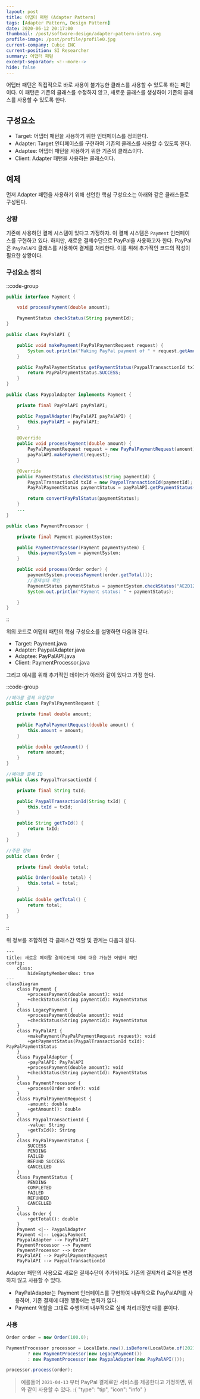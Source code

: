 ```yaml
---
layout: post
title: 어댑터 패턴 (Adapter Pattern)
tags: [Adapter Pattern, Design Pattern]
date: 2020-06-12 20:17:00
thumbnail: /post/software-design/adapter-pattern-intro.svg
profile-image: /post/profile/profile0.jpg
current-company: Cubic INC
current-position: SI Researcher
summary: 어댑터 패턴
excerpt-separator: <!--more-->
hide: false
---
```

어댑터 패턴은 직접적으로 바로 사용이 불가능한 클래스를 사용할 수 있도록 하는 패턴이다.
이 패턴은 기존의 클래스를 수정하지 않고, 새로운 클래스를 생성하여 기존의 클래스를 사용할 수 있도록 한다.
<!--more-->
## 구성요소

- Target: 어댑터 패턴을 사용하기 위한 인터페이스를 정의한다.
- Adapter: Target 인터페이스를 구현하여 기존의 클래스를 사용할 수 있도록 한다.
- Adaptee: 어댑터 패턴을 사용하기 위한 기존의 클래스이다.
- Client: Adapter 패턴을 사용하는 클래스이다.

## 예제

먼저 Adapter 패턴을 사용하기 위해 선언한 핵심 구성요소는 아래와 같은 클래스들로 구성된다.

### 상황

기존에 사용하던 결제 시스템이 있다고 가정하자. 이 결제 시스템은 `Payment` 인터페이스를 구현하고 있다.
하지만, 새로운 결제수단으로 PayPal을 사용하고자 한다. PayPal은 `PayPalAPI` 클래스를 사용하여 결제를 처리한다.
이를 위해 추가적인 코드의 작성이 필요한 상황이다.


### 구성요소 정의 

::code-group

```Payment.java
public interface Payment {

    void processPayment(double amount);

    PaymentStatus checkStatus(String paymentId);
}

```
```PayPalAPI.java
public class PayPalAPI {

    public void makePayment(PayPalPaymentRequest request) {
        System.out.println("Making PayPal payment of " + request.getAmount());
    }

    public PayPalPaymentStatus getPaymentStatus(PaypalTransactionId txId) {
        return PayPalPaymentStatus.SUCCESS;
    }
}
```
```PayPalAdapter.java
public class PaypalAdapter implements Payment {

    private final PayPalAPI payPalAPI;

    public PaypalAdapter(PayPalAPI payPalAPI) {
        this.payPalAPI = payPalAPI;
    }

    @Override
    public void processPayment(double amount) {
        PayPalPaymentRequest request = new PayPalPaymentRequest(amount);
        payPalAPI.makePayment(request);
    }

    @Override
    public PaymentStatus checkStatus(String paymentId) {
        PaypalTransactionId txId = new PaypalTransactionId(paymentId);
        PayPalPaymentStatus paymentStatus = payPalAPI.getPaymentStatus(txId);

        return convertPayPalStatus(paymentStatus);
    }
    ...
}
```
```PaymentProcessor.java
public class PaymentProcessor {

    private final Payment paymentSystem;

    public PaymentProcessor(Payment paymentSystem) {
        this.paymentSystem = paymentSystem;
    }

    public void process(Order order) {
        paymentSystem.processPayment(order.getTotal());
        //결제상태 확인
        PaymentStatus paymentStatus = paymentSystem.checkStatus("AE2D123-12");
        System.out.println("Payment status: " + paymentStatus);

    }
}
```

::

위의 코드로 어댑터 패턴의 핵심 구성요소를 설명하면 다음과 같다.

* Target: Payment.java
* Adapter: PaypalAdapter.java
* Adaptee: PayPalAPI.java
* Client: PaymentProcessor.java

그리고 예시를 위해 추가적인 데이터가 아래와 같이 있다고 가정 한다.

::code-group
```PayPalPaymentRequest.java
//페이팔 결제 요청정보
public class PayPalPaymentRequest {

    private final double amount;

    public PayPalPaymentRequest(double amount) {
        this.amount = amount;
    }

    public double getAmount() {
        return amount;
    }
}
```

```PaypalTransactionId.java
//페이팔 결제 ID
public class PaypalTransactionId {

    private final String txId;

    public PaypalTransactionId(String txId) {
        this.txId = txId;
    }

    public String getTxId() {
        return txId;
    }
}
```

```Order.java
//주문 정보
public class Order {

    private final double total;

    public Order(double total) {
        this.total = total;
    }

    public double getTotal() {
        return total;
    }
}
```
::

위 정보를 조합하면 각 클래스간 역할 및 관계는 다음과 같다.

```mermaid
---
title: 새로운 페이팔 결제수단에 대해 대응 가능한 어댑터 패턴
config:
    class:
        hideEmptyMembersBox: true
---
classDiagram
    class Payment {
        +processPayment(double amount): void
        +checkStatus(String paymentId): PaymentStatus
    }
    class LegacyPayment {
        +processPayment(double amount): void
        +checkStatus(String paymentId): PaymentStatus
    }
    class PayPalAPI {
        +makePayment(PayPalPaymentRequest request): void
        +getPaymentStatus(PaypalTransactionId txId): PayPalPaymentStatus
    }
    class PaypalAdapter {
        -payPalAPI: PayPalAPI
        +processPayment(double amount): void
        +checkStatus(String paymentId): PaymentStatus
    }
    class PaymentProcessor {
        +process(Order order): void
    }
    class PayPalPaymentRequest {
        -amount: double
        +getAmount(): double
    }
    class PaypalTransactionId {
        -value: String
        +getTxId(): String
    }
    class PayPalPaymentStatus {
        SUCCESS
        PENDING
        FAILED
        REFUND_SUCCESS
        CANCELLED
    }
    class PaymentStatus {
        PENDING
        COMPLETED
        FAILED
        REFUNDED
        CANCELLED
    }
    class Order {
        +getTotal(): double
    }
    Payment <|-- PaypalAdapter
    Payment <|-- LegacyPayment
    PaypalAdapter --> PayPalAPI
    PaymentProcessor --> Payment
    PaymentProcessor --> Order
    PayPalAPI --> PayPalPaymentRequest
    PayPalAPI --> PaypalTransactionId
```

Adapter 패턴의 사용으로 새로운 결제수단이 추가되어도 기존의 결제처리 로직을 변경하지 않고 사용할 수 있다.
* PayPalAdapter는 Payment 인터페이스를 구현하여 내부적으로 PayPalAPI를 사용하며, 기존 결제에 대한 행동에는 변화가 없다.
* Payment 역할을 그대로 수행하며 내부적으로 실제 처리과정만 다를 뿐이다.

### 사용

```java
Order order = new Order(100.0);

PaymentProcessor processor = LocalDate.now().isBefore(LocalDate.of(2021, 4, 13))
        ? new PaymentProcessor(new LegacyPayment())
        : new PaymentProcessor(new PaypalAdapter(new PayPalAPI()));

processor.process(order);
```

> 예를들어 `2021-04-13` 부터 PayPal 결제로만 서비스를 제공한다고 가정하면, 위와 같이 사용할 수 있다.
:{ "type": "tip", "icon": "info" }
